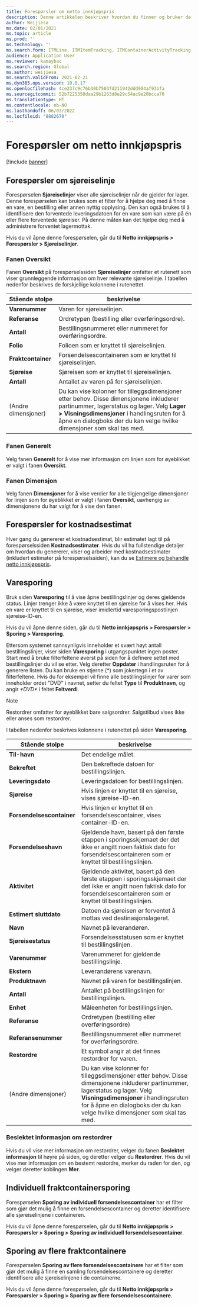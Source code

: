 ```yaml
---
title: Forespørsler om netto innkjøpspris
description: Denne artikkelen beskriver hvordan du finner og bruker de ulike forespørselstypene som er tilgjengelige for modulen Netto innkjøpspris.
author: Weijiesa
ms.date: 02/01/2021
ms.topic: article
ms.prod: ''
ms.technology: ''
ms.search.form: ITMLine, ITMItemTracking, ITMContainerActivityTracking, ITMContainerTracking
audience: Application User
ms.reviewer: kamaybac
ms.search.region: Global
ms.author: weijiesa
ms.search.validFrom: 2021-02-21
ms.dyn365.ops.version: 10.0.17
ms.openlocfilehash: 4ce237c9c76b30b7503fd211942ddd904af93bfa
ms.sourcegitcommit: 52b7225350daa29b1263d8e29c54ac9e20bcca70
ms.translationtype: HT
ms.contentlocale: nb-NO
ms.lasthandoff: 06/03/2022
ms.locfileid: "8882670"
---
```

# <a name="landed-cost-inquiries"></a>Forespørsler om netto innkjøpspris

[!include [banner](../../includes/banner.md)]

## <a name="voyage-line-inquiries"></a>Forespørsler om sjøreiselinje

Forespørselen **Sjøreiselinjer** viser alle sjøreiselinjer når de gjelder for lager. Denne forespørselen kan brukes som et filter for å hjelpe deg med å finne en vare, en bestilling eller annen nyttig opplysing. Den kan også brukes til å identifisere den forventede leveringsdatoen for en vare som kan være på én eller flere forventede sjøreiser. På denne måten kan det hjelpe deg med å administrere forventet lagermottak.

Hvis du vil åpne denne forespørselen, går du til **Netto innkjøpspris \> Forespørsler \> Sjøreiselinjer**.

### <a name="overview-tab"></a>Fanen Oversikt

Fanen **Oversikt** på forespørselssiden **Sjøreiselinjer** omfatter et rutenett som viser grunnleggende informasjon om hver relevante sjøreiselinje. I tabellen nedenfor beskrives de forskjellige kolonnene i rutenettet.

| Stående stolpe | beskrivelse |
|---|---|
| **Varenummer** | Varen for sjøreiselinjen. |
| **Referanse** | Ordretypen (bestilling eller overføringsordre). |
| **Antall** | Bestillingsnummeret eller nummeret for overføringsordre. |
| **Folio** | Folioen som er knyttet til sjøreiselinjen. |
| **Fraktcontainer** | Forsendelsescontaineren som er knyttet til sjøreiselinjen. |
| **Sjøreise** | Sjøreisen som er knyttet til sjøreiselinjen. |
| **Antall** | Antallet av varen på for sjøreiselinjen. |
| (Andre dimensjoner) | Du kan vise kolonner for tilleggsdimensjoner etter behov. Disse dimensjonene inkluderer partinummer, lagerstatus og lager. Velg **Lager \> Visningsdimensjoner** i handlingsruten for å åpne en dialogboks der du kan velge hvilke dimensjoner som skal tas med. |

### <a name="general-tab"></a>Fanen Generelt

Velg fanen **Generelt** for å vise mer informasjon om linjen som for øyeblikket er valgt i fanen **Oversikt**.

### <a name="dimensions-tab"></a>Fanen Dimensjon

Velg fanen **Dimensjoner** for å vise verdier for alle tilgjengelige dimensjoner for linjen som for øyeblikket er valgt i fanen **Oversikt**, uavhengig av dimensjonene du har valgt for å vise den fanen.

## <a name="cost-estimate-inquiries"></a>Forespørsler for kostnadsestimat

Hver gang du genererer et kostnadsestimat, blir estimatet lagt til på forespørselssiden **Kostnadsestimater**. Hvis du vil ha fullstendige detaljer om hvordan du genererer, viser og arbeider med kostnadsestimater (inkludert estimater på forespørselssiden), kan du se [Estimere og behandle netto innkjøpspris](estimate-manage-landed-costs.md).

## <a name="item-tracking"></a>Varesporing

Bruk siden **Varesporing** til å vise åpne bestillingslinjer og deres gjeldende status. Linjer trenger ikke å være knyttet til en sjøreise for å vises her. Hvis en vare er knyttet til en sjøreise, viser imidlertid varesporingspostlinjen sjøreise-ID-en.

Hvis du vil åpne denne siden, går du til **Netto innkjøpspris \> Forespørsler \> Sporing \> Varesporing**.

Ettersom systemet sannsynligvis inneholder et svært høyt antall bestillingslinjer, viser siden **Varesporing** i utgangspunktet ingen poster. Start med å bruke filterfeltene øverst på siden for å definere settet med bestillingslinjer du vil se etter. Velg deretter **Oppdater** i handlingsruten for å generere listen. Du kan bruke en stjerne (\*) som jokertegn i et av filterfeltene. Hvis du for eksempel vil finne alle bestillingslinjer for varer som inneholder ordet "DVD" i navnet, setter du feltet **Type** til **Produktnavn**, og angir *\*DVD\** i feltet **Feltverdi**.

> [!NOTE]
> Restordrer omfatter for øyeblikket bare salgsordrer. Salgstilbud vises ikke eller anses som restordrer.

I tabellen nedenfor beskrives kolonnene i rutenettet på siden **Varesporing**.

| Stående stolpe | beskrivelse |
|---|---|
| **Til-havn** | Det endelige målet. |
| **Bekreftet** | Den bekreftede datoen for bestillingslinjen. |
| **Leveringsdato** | Leveringsdatoen for bestillingslinjen. |
| **Sjøreise** | Hvis linjen er knyttet til en sjøreise, vises sjøreise-ID-en. |
| **Forsendelsescontainer** | Hvis linjen er knyttet til en forsendelsescontainer, vises container-ID-en. |
| **Forsendelseshavn** | Gjeldende havn, basert på den første etappen i sporingsskjemaet der det ikke er angitt noen faktisk dato for forsendelsescontaineren som er knyttet til bestillingslinjen. |
| **Aktivitet** | Gjeldende aktivitet, basert på den første etappen i sporingsskjemaet der det ikke er angitt noen faktisk dato for forsendelsescontaineren som er knyttet til bestillingslinjen. |
| **Estimert sluttdato** | Datoen da sjøreisen er forventet å mottas ved destinasjonslageret. |
| **Navn** | Navnet på leverandøren. |
| **Sjøreisestatus** | Forsendelsesstatusen som er knyttet til bestillingslinjen. |
| **Varenummer** | Varenummeret for gjeldende bestillingslinje. |
| **Ekstern** | Leverandørens varenavn. |
| **Produktnavn** | Navnet på varen for bestillingslinjen. |
| **Antall** | Antallet på bestillingslinjen for bestillingslinjen. |
| **Enhet** | Måleenheten for bestillingslinjen. |
| **Referanse** | Ordretypen (bestilling eller overføringsordre) |
| **Referansenummer** | Bestillingsnummeret eller nummeret for overføringsordre. |
| **Restordre** | Et symbol angir at det finnes restordrer for varen. |
| (Andre dimensjoner) | Du kan vise kolonner for tilleggsdimensjoner etter behov. Disse dimensjonene inkluderer partinummer, lagerstatus og lager. Velg **Visningsdimensjoner** i handlingsruten for å åpne en dialogboks der du kan velge hvilke dimensjoner som skal tas med. |

### <a name="related-information-about-backorders"></a>Beslektet informasjon om restordrer

Hvis du vil vise mer informasjon om restordrer, velger du fanen **Beslektet informasjon** til høyre på siden, og deretter velger du **Restordrer**. Hvis du vil vise mer informasjon om en bestemt restordre, merker du raden for den, og velger deretter koblingen **Mer**.

## <a name="individual-shipping-container-tracking"></a>Individuell fraktcontainersporing

Forespørselen **Sporing av individuell forsendelsescontainer** har et filter som gjør det mulig å finne en forsendelsescontainer og deretter identifisere alle sjøreiselinjene i containeren.

Hvis du vil åpne denne forespørselen, går du til **Netto innkjøpspris \> Forespørsler \> Sporing \> Sporing av individuell forsendelsescontainer**.

## <a name="multiple-shipping-container-tracking"></a>Sporing av flere fraktcontainere

Forespørselen **Sporing av flere forsendelsescontainere** har et filter som gjør det mulig å finne en samling forsendelsescontainere og deretter identifisere alle sjøreiselinjene i de containerne.

Hvis du vil åpne denne forespørselen, går du til **Netto innkjøpspris \> Forespørsler \> Sporing \> Sporing av flere forsendelsescontainere**.
